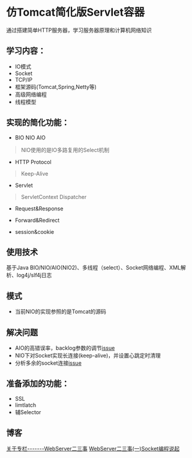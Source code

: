 # 仿Tomcat简化版Servlet容器
通过搭建简单HTTP服务器，学习服务器原理和计算机网络知识

## 学习内容：
- IO模式
- Socket
- TCP/IP
- 框架源码(Tomcat,Spring,Netty等)
- 高级网络编程
- 线程模型

## 实现的简化功能：
- BIO NIO AIO
> NIO使用的是IO多路复用的Select机制

- HTTP Protocol
> Keep-Alive

- Servlet
> ServletContext
  Dispatcher
  
- Request&Response

- Forward&Redirect

- session&cookie

## 使用技术

基于Java BIO/NIO/AIO(NIO2)、多线程（select）、Socket网络编程、XML解析、log4j/slf4j日志

## 模式

- 当前NIO的实现参照的是Tomcat的源码

## 解决问题

- AIO的高错误率，backlog参数的调节[issue](https://github.com/defineYIDA/LWebServer/issues/4)
- NIO下对Socket实现长连接(keep-alive)，并设置心跳定时清理
- 分析多余的socket连接[issue](https://github.com/defineYIDA/LWebServer/issues/3)

## 准备添加的功能：

- SSL
- limtlatch
- 辅Selector
## 博客
[关于专栏-------WebServer二三事](https://blog.csdn.net/define_LIN/article/details/89040929)
[WebServer二三事(一)Socket编程说起](https://blog.csdn.net/define_LIN/article/details/89304687)
